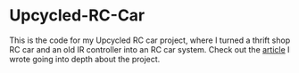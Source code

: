 # Upcycled-RC-Car
This is the code for my Upcycled RC car project, where I turned a thrift shop RC car and an old IR controller into an RC car system. Check out the [article](http://bykevinyang.com/upcycled-rc-car) I wrote going into depth about the project. 
